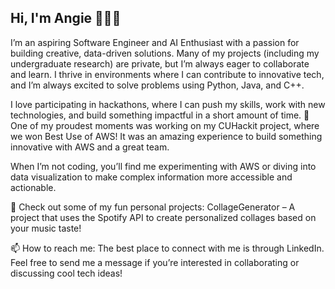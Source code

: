## Hi, I'm Angie 👩🏻‍💻

I’m an aspiring Software Engineer and AI Enthusiast with a passion for building creative, data-driven solutions. Many of my projects (including my undergraduate research) are private, but I’m always eager to collaborate and learn. I thrive in environments where I can contribute to innovative tech, and I’m always excited to solve problems using Python, Java, and C++.

I love participating in hackathons, where I can push my skills, work with new technologies, and build something impactful in a short amount of time. 🚀 One of my proudest moments was working on my CUHackit project, where we won Best Use of AWS! It was an amazing experience to build something innovative with AWS and a great team.

When I’m not coding, you’ll find me experimenting with AWS or diving into data visualization to make complex information more accessible and actionable.

👀 Check out some of my fun personal projects:
CollageGenerator – A project that uses the Spotify API to create personalized collages based on your music taste!

📫 How to reach me:
The best place to connect with me is through LinkedIn. Feel free to send me a message if you’re interested in collaborating or discussing cool tech ideas!
